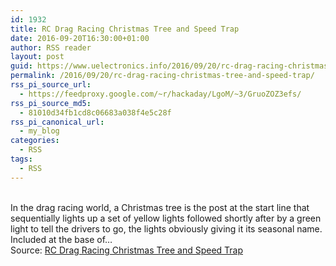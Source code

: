```yaml
---
id: 1932
title: RC Drag Racing Christmas Tree and Speed Trap
date: 2016-09-20T16:30:00+01:00
author: RSS reader
layout: post
guid: https://www.uelectronics.info/2016/09/20/rc-drag-racing-christmas-tree-and-speed-trap/
permalink: /2016/09/20/rc-drag-racing-christmas-tree-and-speed-trap/
rss_pi_source_url:
  - https://feedproxy.google.com/~r/hackaday/LgoM/~3/GruoZOZ3efs/
rss_pi_source_md5:
  - 81010d34fb1cd8c06683a038f4e5c28f
rss_pi_canonical_url:
  - my_blog
categories:
  - RSS
tags:
  - RSS
---
```

&#013;  
In the drag racing world, a Christmas tree is the post at the start line that sequentially lights up a set of yellow lights followed shortly after by a green light to tell the drivers to go, the lights obviously giving it its seasonal name. Included at the base of…&#013;  
Source: <a href="https://feedproxy.google.com/~r/hackaday/LgoM/~3/GruoZOZ3efs/" target="_blank">RC Drag Racing Christmas Tree and Speed Trap</a>